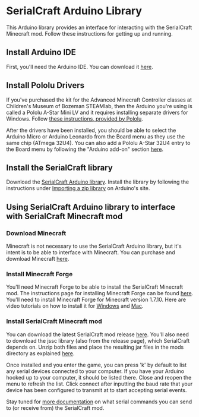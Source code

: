 # SerialCraft Arduino Library

This Arduino library provides an interface for interacting with the SerialCraft Minecraft mod. Follow these instructions for
getting up and running.

## Install Arduino IDE

First, you'll need the Arduino IDE. You can download it [here](https://www.arduino.cc/en/Main/Software).

## Install Pololu Drivers

If you've purchased the kit for the Advanced Minecraft Controller classes at Children's Museum of Bozeman STEAMlab, then the
Arduino you're using is called a Pololu A-Star Mini LV and it requires installing separate drivers for Windows. Follow [these
instructions, provided by Pololu](https://www.pololu.com/docs/0J61/6.1).

After the drivers have been installed, you should be able to select the Arduino Micro or Arduino Leonardo from the Board
menu as they use the same chip (ATmega 32U4). You can also add a Pololu A-Star 32U4 entry to the Board menu by following
the "Arduino add-on" section [here](https://github.com/pololu/a-star).

## Install the SerialCraft library

Download the [SerialCraft Arduino library](https://github.com/AllwineDesigns/serialcraft-arduino/archive/master.zip). Install the
library by following the instructions under [Importing a zip library](https://www.arduino.cc/en/Guide/Libraries#toc4) on Arduino's site.

## Using SerialCraft Arduino library to interface with SerialCraft Minecraft mod

### Download Minecraft

Minecraft is not necessary to use the SerialCraft Arduino library, but it's intent is to be able to interface with Minecraft. You
can purchase and download Minecraft [here](https://minecraft.net/).

### Install Minecraft Forge

You'll need Minecraft Forge to be able to install the SerialCraft Minecraft mod. The instructions page for installing Minecraft 
Forge can be found [here](http://www.minecraftforge.net/wiki/Installation/Universal). You'll need to install Minecraft Forge
for Minecraft version 1.7.10. Here are video tutorials on how to install it for [Windows](https://www.youtube.com/watch?v=ta74oqCi_vM)
and [Mac](https://www.youtube.com/watch?v=HnTJxLIP41c).

### Install SerialCraft Minecraft mod

You can download the latest SerialCraft mod release [here](https://github.com/AllwineDesigns/SerialCraftMod/releases). You'll
also need to download the jssc library (also from the release page), which SerialCraft depends on.
Unzip both files and place the resulting jar files in the mods directory as explained [here](http://www.minecraftmods.com/how-to-install-mods-for-minecraft-forge/).

Once installed and you enter the game, you can press 'k' by default to list any serial devices connected to your computer. If you
have your Arduino hooked up to your computer, it should be listed there. Close and reopen the menu to refresh the list. Click
connect after inputting the baud rate that your device has been configured to transmit at to start accepting serial events.

Stay tuned for [more documentation](https://github.com/AllwineDesigns/serialcraft-arduino/tree/master/docs) on what serial commands you can send to (or receive from) the SerialCraft mod.
